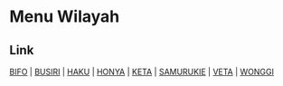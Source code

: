 # Menu Wilayah

## Link

[BIFO](https://github.com/gigit-pemilu/pemilu-2024-93-papua-selatan/tree/main/pileg-dpr/hitung-suara/sub/93-papua-selatan/sub/03-mappi/sub/14-passue-bawah/sub/2007-bifo)
 | 
[BUSIRI](https://github.com/gigit-pemilu/pemilu-2024-93-papua-selatan/tree/main/pileg-dpr/hitung-suara/sub/93-papua-selatan/sub/03-mappi/sub/14-passue-bawah/sub/2002-busiri)
 | 
[HAKU](https://github.com/gigit-pemilu/pemilu-2024-93-papua-selatan/tree/main/pileg-dpr/hitung-suara/sub/93-papua-selatan/sub/03-mappi/sub/14-passue-bawah/sub/2006-haku)
 | 
[HONYA](https://github.com/gigit-pemilu/pemilu-2024-93-papua-selatan/tree/main/pileg-dpr/hitung-suara/sub/93-papua-selatan/sub/03-mappi/sub/14-passue-bawah/sub/2005-honya)
 | 
[KETA](https://github.com/gigit-pemilu/pemilu-2024-93-papua-selatan/tree/main/pileg-dpr/hitung-suara/sub/93-papua-selatan/sub/03-mappi/sub/14-passue-bawah/sub/2003-keta)
 | 
[SAMURUKIE](https://github.com/gigit-pemilu/pemilu-2024-93-papua-selatan/tree/main/pileg-dpr/hitung-suara/sub/93-papua-selatan/sub/03-mappi/sub/14-passue-bawah/sub/2008-samurukie)
 | 
[VETA](https://github.com/gigit-pemilu/pemilu-2024-93-papua-selatan/tree/main/pileg-dpr/hitung-suara/sub/93-papua-selatan/sub/03-mappi/sub/14-passue-bawah/sub/2004-veta)
 | 
[WONGGI](https://github.com/gigit-pemilu/pemilu-2024-93-papua-selatan/tree/main/pileg-dpr/hitung-suara/sub/93-papua-selatan/sub/03-mappi/sub/14-passue-bawah/sub/2001-wonggi)

